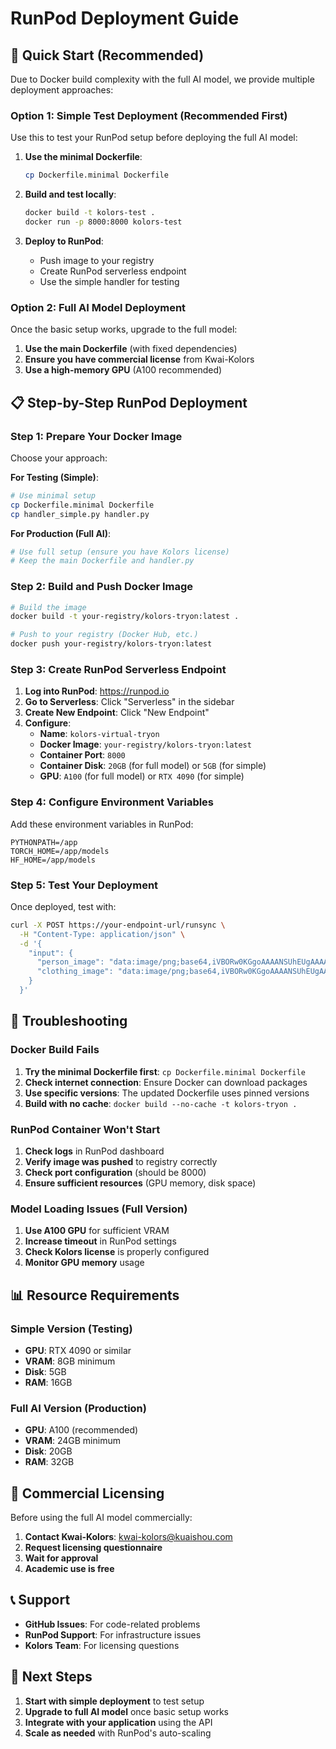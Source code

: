 # RunPod Deployment Guide

## 🚀 Quick Start (Recommended)

Due to Docker build complexity with the full AI model, we provide multiple deployment approaches:

### Option 1: Simple Test Deployment (Recommended First)

Use this to test your RunPod setup before deploying the full AI model:

1. **Use the minimal Dockerfile**:
   ```bash
   cp Dockerfile.minimal Dockerfile
   ```

2. **Build and test locally**:
   ```bash
   docker build -t kolors-test .
   docker run -p 8000:8000 kolors-test
   ```

3. **Deploy to RunPod**:
   - Push image to your registry
   - Create RunPod serverless endpoint
   - Use the simple handler for testing

### Option 2: Full AI Model Deployment

Once the basic setup works, upgrade to the full model:

1. **Use the main Dockerfile** (with fixed dependencies)
2. **Ensure you have commercial license** from Kwai-Kolors
3. **Use a high-memory GPU** (A100 recommended)

## 📋 Step-by-Step RunPod Deployment

### Step 1: Prepare Your Docker Image

Choose your approach:

**For Testing (Simple)**:
```bash
# Use minimal setup
cp Dockerfile.minimal Dockerfile
cp handler_simple.py handler.py
```

**For Production (Full AI)**:
```bash
# Use full setup (ensure you have Kolors license)
# Keep the main Dockerfile and handler.py
```

### Step 2: Build and Push Docker Image

```bash
# Build the image
docker build -t your-registry/kolors-tryon:latest .

# Push to your registry (Docker Hub, etc.)
docker push your-registry/kolors-tryon:latest
```

### Step 3: Create RunPod Serverless Endpoint

1. **Log into RunPod**: https://runpod.io
2. **Go to Serverless**: Click "Serverless" in the sidebar
3. **Create New Endpoint**: Click "New Endpoint"
4. **Configure**:
   - **Name**: `kolors-virtual-tryon`
   - **Docker Image**: `your-registry/kolors-tryon:latest`
   - **Container Port**: `8000`
   - **Container Disk**: `20GB` (for full model) or `5GB` (for simple)
   - **GPU**: `A100` (for full model) or `RTX 4090` (for simple)

### Step 4: Configure Environment Variables

Add these environment variables in RunPod:
```
PYTHONPATH=/app
TORCH_HOME=/app/models
HF_HOME=/app/models
```

### Step 5: Test Your Deployment

Once deployed, test with:

```bash
curl -X POST https://your-endpoint-url/runsync \
  -H "Content-Type: application/json" \
  -d '{
    "input": {
      "person_image": "data:image/png;base64,iVBORw0KGgoAAAANSUhEUgAAAAEAAAABCAYAAAAfFcSJAAAADUlEQVR42mP8/5+hHgAHggJ/PchI7wAAAABJRU5ErkJggg==",
      "clothing_image": "data:image/png;base64,iVBORw0KGgoAAAANSUhEUgAAAAEAAAABCAYAAAAfFcSJAAAADUlEQVR42mP8/5+hHgAHggJ/PchI7wAAAABJRU5ErkJggg=="
    }
  }'
```

## 🔧 Troubleshooting

### Docker Build Fails
1. **Try the minimal Dockerfile first**: `cp Dockerfile.minimal Dockerfile`
2. **Check internet connection**: Ensure Docker can download packages
3. **Use specific versions**: The updated Dockerfile uses pinned versions
4. **Build with no cache**: `docker build --no-cache -t kolors-tryon .`

### RunPod Container Won't Start
1. **Check logs** in RunPod dashboard
2. **Verify image was pushed** to registry correctly
3. **Check port configuration** (should be 8000)
4. **Ensure sufficient resources** (GPU memory, disk space)

### Model Loading Issues (Full Version)
1. **Use A100 GPU** for sufficient VRAM
2. **Increase timeout** in RunPod settings
3. **Check Kolors license** is properly configured
4. **Monitor GPU memory** usage

## 📊 Resource Requirements

### Simple Version (Testing)
- **GPU**: RTX 4090 or similar
- **VRAM**: 8GB minimum
- **Disk**: 5GB
- **RAM**: 16GB

### Full AI Version (Production)
- **GPU**: A100 (recommended)
- **VRAM**: 24GB minimum
- **Disk**: 20GB
- **RAM**: 32GB

## 🔐 Commercial Licensing

Before using the full AI model commercially:

1. **Contact Kwai-Kolors**: kwai-kolors@kuaishou.com
2. **Request licensing questionnaire**
3. **Wait for approval**
4. **Academic use is free**

## 📞 Support

- **GitHub Issues**: For code-related problems
- **RunPod Support**: For infrastructure issues
- **Kolors Team**: For licensing questions

## 🎯 Next Steps

1. **Start with simple deployment** to test setup
2. **Upgrade to full AI model** once basic setup works
3. **Integrate with your application** using the API
4. **Scale as needed** with RunPod's auto-scaling
